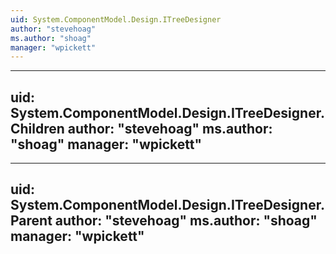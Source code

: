 ```yaml
---
uid: System.ComponentModel.Design.ITreeDesigner
author: "stevehoag"
ms.author: "shoag"
manager: "wpickett"
---
```


---
uid: System.ComponentModel.Design.ITreeDesigner.Children
author: "stevehoag"
ms.author: "shoag"
manager: "wpickett"
---

---
uid: System.ComponentModel.Design.ITreeDesigner.Parent
author: "stevehoag"
ms.author: "shoag"
manager: "wpickett"
---
